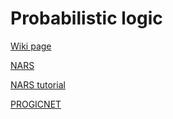 # Probabilistic logic 

[Wiki page](https://en.wikipedia.org/wiki/Probabilistic_logic)

[NARS](https://github.com/opennars/opennars/wiki)

[NARS tutorial](https://ptrman.keybase.pub/website/nars/tutorial.htm)

[PROGICNET](https://web.archive.org/web/20070930031527/http://www.kent.ac.uk/secl/philosophy/jw/2006/progicnet.htm)
